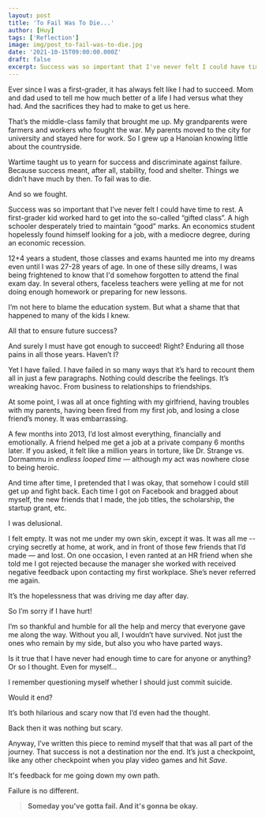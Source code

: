 ```yaml
---
layout: post
title: 'To Fail Was To Die...'
author: [Huy]
tags: ['Reflection']
image: img/post_to-fail-was-to-die.jpg
date: '2021-10-15T09:00:00.000Z'
draft: false
excerpt: Success was so important that I've never felt I could have time to rest. A first grader kid worked hard to get into...
---
```


Ever since I was a first-grader, it has always felt like I had to succeed. Mom and dad used to tell me how much better of a life I had versus what they had. And the sacrifices they had to make to get us here.

That’s the middle-class family that brought me up. My grandparents were farmers and workers who fought the war. My parents moved to the city for university and stayed here for work. So I grew up a Hanoian knowing little about the countryside.

Wartime taught us to yearn for success and discriminate against failure. Because success meant, after all, stability, food and shelter. Things we didn’t have much by then. To fail was to die.

And so we fought.

Success was so important that I’ve never felt I could have time to rest. A first-grader kid worked hard to get into the so-called “gifted class”. A high schooler desperately tried to maintain “good” marks. An economics student hopelessly found himself looking for a job, with a mediocre degree, during an economic recession.

12+4 years a student, those classes and exams haunted me into my dreams even until I was 27-28 years of age. In one of these silly dreams, I was being frightened to know that I'd somehow forgotten to attend the final exam day. In several others, faceless teachers were yelling at me for not doing enough homework or preparing for new lessons.

I’m not here to blame the education system. But what a shame that that happened to many of the kids I knew.

All that to ensure future success?

And surely I must have got enough to succeed! Right? Enduring all those pains in all those years. Haven’t I?

Yet I have failed. I have failed in so many ways that it’s hard to recount them all in just a few paragraphs. Nothing could describe the feelings. It’s wreaking havoc. From business to relationships to friendships.

At some point, I was all at once fighting with my girlfriend, having troubles with my parents, having been fired from my first job, and losing a close friend’s money. It was embarrassing.

A few months into 2013, I’d lost almost everything, financially and emotionally. A friend helped me get a job at a private company 6 months later. If you asked, it felt like a million years in torture, like Dr. Strange vs. Dormammu in *endless looped time* — although my act was nowhere close to being heroic.

And time after time, I pretended that I was okay, that somehow I could still get up and fight back. Each time I got on Facebook and bragged about myself, the new friends that I made, the job titles, the scholarship, the startup grant, etc.

I was delusional.

I felt empty. It was not me under my own skin, except it was. It was all me -- crying secretly at home, at work, and in front of those few friends that I’d made — and lost. On one occasion, I even ranted at an HR friend when she told me I got rejected because the manager she worked with received negative feedback upon contacting my first workplace. She’s never referred me again.

It’s the hopelessness that was driving me day after day.

So I’m sorry if I have hurt!

I’m so thankful and humble for all the help and mercy that everyone gave me along the way. Without you all, I wouldn’t have survived. Not just the ones who remain by my side, but also you who have parted ways.

Is it true that I have never had enough time to care for anyone or anything? Or so I thought. Even for myself...

I remember questioning myself whether I should just commit suicide.

Would it end?

It’s both hilarious and scary now that I’d even had the thought.

Back then it was nothing but scary.

Anyway, I’ve written this piece to remind myself that that was all part of the journey. That success is not a destination nor the end. It’s just a checkpoint, like any other checkpoint when you play video games and hit *Save*.

It's feedback for me going down my own path.

Failure is no different.

> **Someday you've gotta fail. And it's gonna be okay.**

